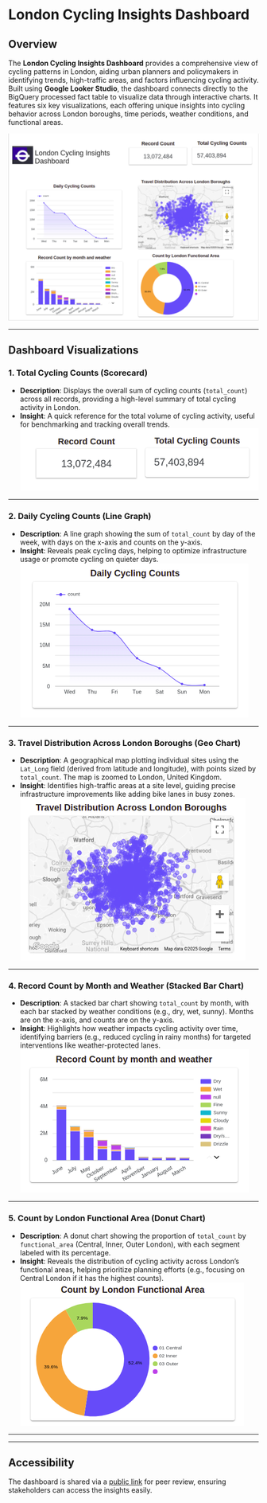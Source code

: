 # London Cycling Insights Dashboard

## Overview

The **London Cycling Insights Dashboard** provides a comprehensive view of cycling patterns in London, aiding urban planners and policymakers in identifying trends, high-traffic areas, and factors influencing cycling activity. Built using **Google Looker Studio**, the dashboard connects directly to the BigQuery processed fact table to visualize data through interactive charts. It features six key visualizations, each offering unique insights into cycling behavior across London boroughs, time periods, weather conditions, and functional areas.

![Dashboard Overview](/images/dashboard-overview.png)

---

## Dashboard Visualizations

### 1. Total Cycling Counts (Scorecard)
- **Description**: Displays the overall sum of cycling counts (`total_count`) across all records, providing a high-level summary of total cycling activity in London.  
- **Insight**: A quick reference for the total volume of cycling activity, useful for benchmarking and tracking overall trends.  
![Total Cycling Counts](/images/total-cycling-counts.png)

---

### 2. Daily Cycling Counts (Line Graph)
- **Description**: A line graph showing the sum of `total_count` by day of the week, with days on the x-axis and counts on the y-axis.  
- **Insight**: Reveals peak cycling days, helping to optimize infrastructure usage or promote cycling on quieter days.  
![Daily Cycling Counts](/images/daily-cycling-counts.png)

---

### 3. Travel Distribution Across London Boroughs (Geo Chart)
- **Description**: A geographical map plotting individual sites using the `Lat_Long` field (derived from latitude and longitude), with points sized by `total_count`. The map is zoomed to London, United Kingdom.  
- **Insight**: Identifies high-traffic areas at a site level, guiding precise infrastructure improvements like adding bike lanes in busy zones.  
![Travel Distribution](/images/travel-distribution.png)

---

### 4. Record Count by Month and Weather (Stacked Bar Chart)
- **Description**: A stacked bar chart showing `total_count` by month, with each bar stacked by weather conditions (e.g., dry, wet, sunny). Months are on the x-axis, and counts are on the y-axis.  
- **Insight**: Highlights how weather impacts cycling activity over time, identifying barriers (e.g., reduced cycling in rainy months) for targeted interventions like weather-protected lanes.  
![Record Count by Month and Weather](/images/record-count-weather.png)

---

### 5. Count by London Functional Area (Donut Chart)
- **Description**: A donut chart showing the proportion of `total_count` by `functional_area` (Central, Inner, Outer London), with each segment labeled with its percentage.  
- **Insight**: Reveals the distribution of cycling activity across London’s functional areas, helping prioritize planning efforts (e.g., focusing on Central London if it has the highest counts).  
![Count by Functional Area](/images/count-functional-area.png)

---

---

## Accessibility

The dashboard is shared via a [public link](https://lookerstudio.google.com/reporting/866ac714-6e0f-4454-a7f9-5b0c58e631aa) for peer review, ensuring stakeholders can access the insights easily.  
